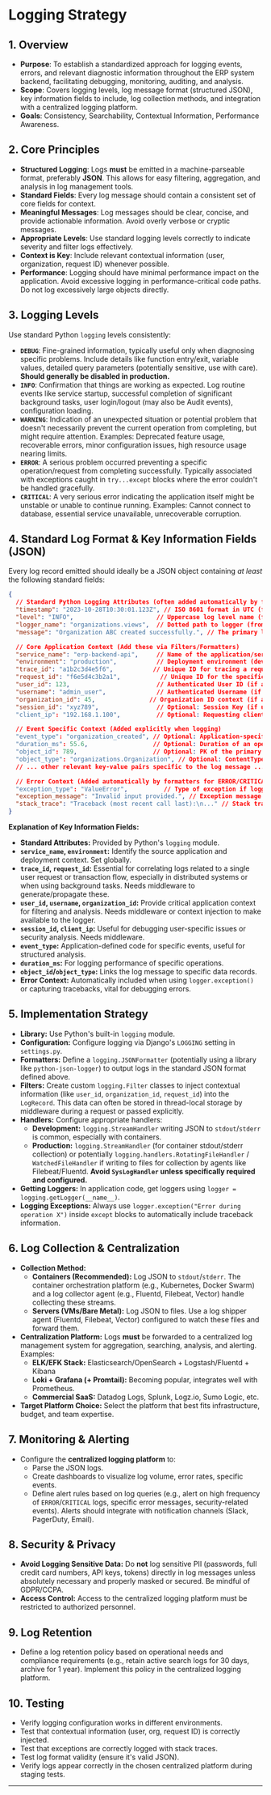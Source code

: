
# Logging Strategy

## 1. Overview

*   **Purpose**: To establish a standardized approach for logging events, errors, and relevant diagnostic information throughout the ERP system backend, facilitating debugging, monitoring, auditing, and analysis.
*   **Scope**: Covers logging levels, log message format (structured JSON), key information fields to include, log collection methods, and integration with a centralized logging platform.
*   **Goals**: Consistency, Searchability, Contextual Information, Performance Awareness.

## 2. Core Principles

*   **Structured Logging**: Logs **must** be emitted in a machine-parseable format, preferably **JSON**. This allows for easy filtering, aggregation, and analysis in log management tools.
*   **Standard Fields**: Every log message should contain a consistent set of core fields for context.
*   **Meaningful Messages**: Log messages should be clear, concise, and provide actionable information. Avoid overly verbose or cryptic messages.
*   **Appropriate Levels**: Use standard logging levels correctly to indicate severity and filter logs effectively.
*   **Context is Key**: Include relevant contextual information (user, organization, request ID) whenever possible.
*   **Performance**: Logging should have minimal performance impact on the application. Avoid excessive logging in performance-critical code paths. Do not log excessively large objects directly.

## 3. Logging Levels

Use standard Python `logging` levels consistently:

*   **`DEBUG`**: Fine-grained information, typically useful only when diagnosing specific problems. Include details like function entry/exit, variable values, detailed query parameters (potentially sensitive, use with care). **Should generally be disabled in production.**
*   **`INFO`**: Confirmation that things are working as expected. Log routine events like service startup, successful completion of significant background tasks, user login/logout (may also be Audit events), configuration loading.
*   **`WARNING`**: Indication of an unexpected situation or potential problem that doesn't necessarily prevent the current operation from completing, but might require attention. Examples: Deprecated feature usage, recoverable errors, minor configuration issues, high resource usage nearing limits.
*   **`ERROR`**: A serious problem occurred preventing a specific operation/request from completing successfully. Typically associated with exceptions caught in `try...except` blocks where the error couldn't be handled gracefully.
*   **`CRITICAL`**: A very serious error indicating the application itself might be unstable or unable to continue running. Examples: Cannot connect to database, essential service unavailable, unrecoverable corruption.

## 4. Standard Log Format & Key Information Fields (JSON)

Every log record emitted should ideally be a JSON object containing *at least* the following standard fields:

```json
{
  // Standard Python Logging Attributes (often added automatically by formatters)
  "timestamp": "2023-10-28T10:30:01.123Z", // ISO 8601 format in UTC (from LogRecord.asctime or formatter)
  "level": "INFO",                       // Uppercase log level name (from LogRecord.levelname)
  "logger_name": "organizations.views",  // Dotted path to logger (from LogRecord.name)
  "message": "Organization ABC created successfully.", // The primary log message (from LogRecord.getMessage())

  // Core Application Context (Add these via Filters/Formatters)
  "service_name": "erp-backend-api",     // Name of the application/service
  "environment": "production",           // Deployment environment (dev, staging, prod)
  "trace_id": "a1b2c3d4e5f6",           // Unique ID for tracing a request across services/tasks (if using distributed tracing)
  "request_id": "f6e5d4c3b2a1",           // Unique ID for the specific HTTP request (often injected by middleware)
  "user_id": 123,                        // Authenticated User ID (if available)
  "username": "admin_user",              // Authenticated Username (if available)
  "organization_id": 45,               // Organization ID context (if available, crucial for multi-tenant analysis)
  "session_id": "xyz789",                // Optional: Session Key (if using sessions)
  "client_ip": "192.168.1.100",          // Optional: Requesting client IP address (via middleware)

  // Event Specific Context (Added explicitly when logging)
  "event_type": "organization_created", // Optional: Application-specific event code/type
  "duration_ms": 55.6,                  // Optional: Duration of an operation
  "object_id": 789,                     // Optional: PK of the primary object involved
  "object_type": "organizations.Organization", // Optional: ContentType of the primary object
  // ... other relevant key-value pairs specific to the log message ...

  // Error Context (Added automatically by formatters for ERROR/CRITICAL)
  "exception_type": "ValueError",          // Type of exception if logged via logger.exception()
  "exception_message": "Invalid input provided.", // Exception message
  "stack_trace": "Traceback (most recent call last):\n..." // Stack trace (multi-line string)
}
```

**Explanation of Key Information Fields:**

*   **Standard Attributes:** Provided by Python's `logging` module.
*   **`service_name`, `environment`:** Identify the source application and deployment context. Set globally.
*   **`trace_id`, `request_id`:** Essential for correlating logs related to a single user request or transaction flow, especially in distributed systems or when using background tasks. Needs middleware to generate/propagate these.
*   **`user_id`, `username`, `organization_id`:** Provide critical application context for filtering and analysis. Needs middleware or context injection to make available to the logger.
*   **`session_id`, `client_ip`:** Useful for debugging user-specific issues or security analysis. Needs middleware.
*   **`event_type`:** Application-defined code for specific events, useful for structured analysis.
*   **`duration_ms`:** For logging performance of specific operations.
*   **`object_id`/`object_type`:** Links the log message to specific data records.
*   **Error Context:** Automatically included when using `logger.exception()` or capturing tracebacks, vital for debugging errors.

## 5. Implementation Strategy

*   **Library:** Use Python's built-in `logging` module.
*   **Configuration:** Configure logging via Django's `LOGGING` setting in `settings.py`.
*   **Formatters:** Define a `logging.JSONFormatter` (potentially using a library like `python-json-logger`) to output logs in the standard JSON format defined above.
*   **Filters:** Create custom `logging.Filter` classes to inject contextual information (like `user_id`, `organization_id`, `request_id`) into the `LogRecord`. This data can often be stored in thread-local storage by middleware during a request or passed explicitly.
*   **Handlers:** Configure appropriate handlers:
    *   **Development:** `logging.StreamHandler` writing JSON to `stdout`/`stderr` is common, especially with containers.
    *   **Production:** `logging.StreamHandler` (for container stdout/stderr collection) or potentially `logging.handlers.RotatingFileHandler` / `WatchedFileHandler` if writing to files for collection by agents like Filebeat/Fluentd. **Avoid `SysLogHandler` unless specifically required and configured.**
*   **Getting Loggers:** In application code, get loggers using `logger = logging.getLogger(__name__)`.
*   **Logging Exceptions:** Always use `logger.exception("Error during operation X")` inside `except` blocks to automatically include traceback information.

## 6. Log Collection & Centralization

*   **Collection Method:**
    *   **Containers (Recommended):** Log JSON to `stdout`/`stderr`. The container orchestration platform (e.g., Kubernetes, Docker Swarm) and a log collector agent (e.g., Fluentd, Filebeat, Vector) handle collecting these streams.
    *   **Servers (VMs/Bare Metal):** Log JSON to files. Use a log shipper agent (Fluentd, Filebeat, Vector) configured to watch these files and forward them.
*   **Centralization Platform:** Logs **must** be forwarded to a centralized log management system for aggregation, searching, analysis, and alerting. Examples:
    *   **ELK/EFK Stack:** Elasticsearch/OpenSearch + Logstash/Fluentd + Kibana
    *   **Loki + Grafana (+ Promtail):** Becoming popular, integrates well with Prometheus.
    *   **Commercial SaaS:** Datadog Logs, Splunk, Logz.io, Sumo Logic, etc.
*   **Target Platform Choice:** Select the platform that best fits infrastructure, budget, and team expertise.

## 7. Monitoring & Alerting

*   Configure the **centralized logging platform** to:
    *   Parse the JSON logs.
    *   Create dashboards to visualize log volume, error rates, specific events.
    *   Define alert rules based on log queries (e.g., alert on high frequency of `ERROR`/`CRITICAL` logs, specific error messages, security-related events). Alerts should integrate with notification channels (Slack, PagerDuty, Email).

## 8. Security & Privacy

*   **Avoid Logging Sensitive Data:** Do **not** log sensitive PII (passwords, full credit card numbers, API keys, tokens) directly in log messages unless absolutely necessary and properly masked or secured. Be mindful of GDPR/CCPA.
*   **Access Control:** Access to the centralized logging platform must be restricted to authorized personnel.

## 9. Log Retention

*   Define a log retention policy based on operational needs and compliance requirements (e.g., retain active search logs for 30 days, archive for 1 year). Implement this policy in the centralized logging platform.

## 10. Testing

*   Verify logging configuration works in different environments.
*   Test that contextual information (user, org, request ID) is correctly injected.
*   Test that exceptions are correctly logged with stack traces.
*   Test log format validity (ensure it's valid JSON).
*   Verify logs appear correctly in the chosen centralized platform during staging tests.

---